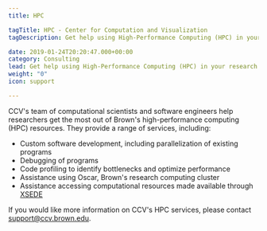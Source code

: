 ```yaml
---
title: HPC

tagTitle: HPC - Center for Computation and Visualization
tagDescription: Get help using High-Performance Computing (HPC) in your research

date: 2019-01-24T20:20:47.000+00:00
category: Consulting
lead: Get help using High-Performance Computing (HPC) in your research
weight: "0"
icon: support

---
```

CCV's team of computational scientists and software engineers help researchers get the most out of Brown's high-performance computing (HPC) resources. They provide a range of services, including:

* Custom software development, including parallelization of existing programs
* Debugging of programs
* Code profiling to identify bottlenecks and optimize performance
* Assistance using Oscar, Brown's research computing cluster
* Assistance accessing computational resources made available through [XSEDE](https://www.xsede.org)

If you would like more information on CCV's HPC services, please contact [support@ccv.brown.edu](mailto:support@ccv.brown.edu).